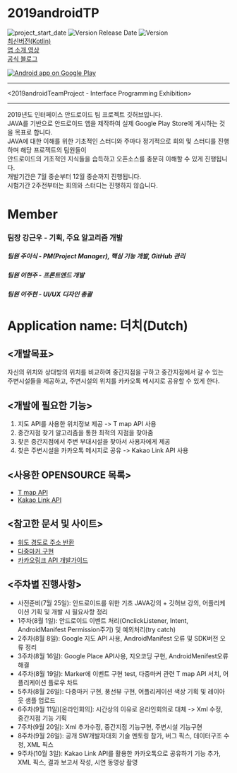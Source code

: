 # 2019androidTP  
![project_start_date](https://img.shields.io/badge/Project%20Start%20Date-2019--07--25-informational.svg)
![Version Release Date](https://img.shields.io/badge/Version%201.0%20Release%20Date-2019--10--06-blue)
![Version](https://img.shields.io/badge/Version-1.2-red)  
[최신버전(Kotlin)](https://github.com/jkey20/Kotlin-Dutch)  
[앱 소개 영상](https://youtu.be/vk3_f0Nti6o)  
[공식 블로그](https://2019androidtp.github.io/) 

<a href="https://play.google.com/store/apps/details?id=com.dutch2019">
  <img alt="Android app on Google Play" src="https://developer.android.com/images/brand/en_app_rgb_wo_45.png" />
  </a>
  
  
***
<2019androidTeamProject - Interface Programming Exhibition>
***
2019년도 인터페이스 안드로이드 팀 프로젝트 깃허브입니다.\
JAVA를 기반으로 안드로이드 앱을 제작하여 실제 Google Play Store에 게시하는 것을 목표로 합니다.\
JAVA에 대한 이해를 위한 기초적인 스터디와 주마다 정기적으로 회의 및 스터디를 진행하며 해당 프로젝트의 팀원들이\
안드로이드의 기초적인 지식들을 습득하고 오픈소스를 충분히 이해할 수 있게 진행됩니다.\
개발기간은 7월 중순부터 12월 중순까지 진행됩니다.  
시험기간 2주전부터는 회의와 스터디는 진행하지 않습니다.


# Member
### 팀장 강근우 - 기획, 주요 알고리즘 개발
##### 팀원 주이식 - PM(Project Manager), 핵심 기능 개발, GitHub 관리
##### 팀원 이현주 - 프론트엔드 개발
##### 팀원 이주현 - UI/UX 디자인 총괄



# Application name: 더치(Dutch)

<개발목표>
---------
자신의 위치와 상대방의 위치를 비교하여 중간지점을 구하고 중간지점에서 갈 수 있는 주변시설들을 제공하고, 주변시설의 위치를 카카오톡 메시지로 공유할 수 있게 한다. 

<개발에 필요한 기능>
-------------------
1. 지도 API를 사용한 위치정보 제공 -> T map API 사용
2. 중간지점 찾기 알고리즘을 통한 최적의 지점을 찾아줌
3. 찾은 중간지점에서 주변 부대시설을 찾아서 사용자에게 제공
4. 찾은 주변시설을 카카오톡 메시지로 공유 -> Kakao Link API 사용

<사용한 OPENSOURCE 목록>
-----------------------
- [T map API](http://tmapapi.sktelecom.com/main.html#android/guide/androidGuide)
- [Kakao Link API](https://developers.kakao.com/docs/android/kakaotalk-link)  

<참고한 문서 및 사이트>
---------------------
- [위도 경도로 주소 반환](http://blog.naver.com/PostView.nhn?blogId=robotluv1226&logNo=220851639125)  
- [다중마커 구현](https://community.openapi.sk.com/t/tmap/6715)  
- [카카오링크 API 개발가이드](https://developers.kakao.com/docs/js-reference#kakao_link_createdefaultbutton)  

<주차별 진행사항>
----------------
- 사전준비(7월 25일): 안드로이드를 위한 기초 JAVA강의 + 깃허브 강의, 어플리케이션 기획 및 개발 시 필요사항 정리  
- 1주차(8월 1일): 안드로이드 이벤트 처리(OnclickListener, Intent, AndroidManifest Permission주기) 및 예외처리(try catch)  
- 2주차(8월 8일): Google 지도 API 사용, AndroidManifest 오류 및 SDK버전 오류 정리  
- 3주차(8월 16일): Google Place API사용, 지오코딩 구현, AndroidMenifest오류 해결  
- 4주차(8월 19일): Marker에 이벤트 구현 test, 다중마커 관련 T map API 서치, 어플리케이션 플로우 차트  
- 5주차(8월 26일): 다중마커 구현, 풍선뷰 구현, 어플리케이션 색상 기획 및 레이아웃 샘플 업로드  
- 6주차(9월 11일)[온라인회의]:  시간상의 이유로 온라인회의로 대체 -> Xml 수정, 중간지점 기능 기획  
- 7주차(9월 20일): Xml 추가수정, 중간지점 기능구현, 주변시설 기능구현
- 8주차(9월 26일): 공개 SW개발자대회 기술 멘토링 참가, 버그 픽스, 데이터구조 수정, XML 픽스
- 9주차(10월 3일): Kakao Link API를 활용한 카카오톡으로 공유하기 기능 추가, XML 픽스, 결과 보고서 작성, 시연 동영상 촬영
